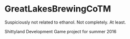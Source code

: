 # GreatLakesBrewingCoTM
Suspiciously not related to ethanol. Not completely. At least.

Shittyland Development Game project for summer 2016
